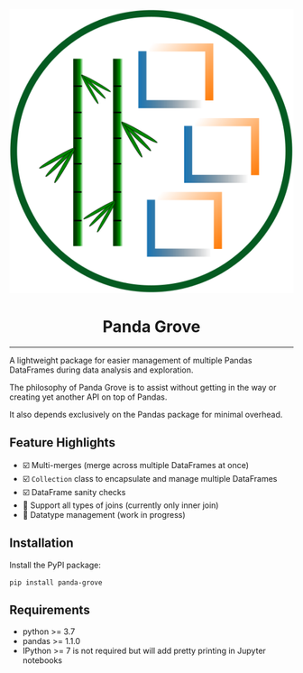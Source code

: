 <div align="center">
  <img src="img/grove_logo.svg"><br>
</div>

<h1 align="center">Panda Grove</h1>

-----------------

A lightweight package for easier management of multiple Pandas DataFrames
during data analysis and exploration.

The philosophy of Panda Grove is to assist without getting in the way or
creating yet another API on top of Pandas.

It also depends exclusively on the Pandas package for minimal overhead.

## Feature Highlights

* :ballot_box_with_check: Multi-merges (merge across multiple DataFrames at once)
* :ballot_box_with_check: `Collection` class to encapsulate and manage multiple DataFrames
* :ballot_box_with_check: DataFrame sanity checks
* :black_square_button: Support all types of joins (currently only inner join)
* :black_square_button: Datatype management (work in progress)


## Installation

Install the PyPI package:

```shell
pip install panda-grove
```

## Requirements

- python >= 3.7
- pandas >= 1.1.0
- IPython >= 7 is not required but will add pretty printing in Jupyter notebooks
